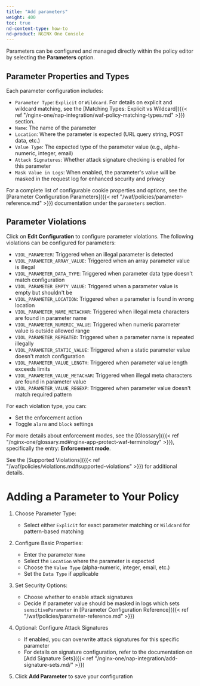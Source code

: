 ```yaml
---
title: "Add parameters"
weight: 400
toc: true
nd-content-type: how-to
nd-product: NGINX One Console
---
```


Parameters can be configured and managed directly within the policy editor by selecting the **Parameters** option.

## Parameter Properties and Types
Each parameter configuration includes:
- `Parameter Type`: `Explicit` or `Wildcard`. For details on explicit and wildcard matching, see the [Matching Types: Explicit vs Wildcard]({{< ref "/nginx-one/nap-integration/waf-policy-matching-types.md" >}}) section.
- `Name`: The name of the parameter
- `Location`: Where the parameter is expected (URL query string, POST data, etc.)
- `Value Type`: The expected type of the parameter value (e.g., alpha-numeric, integer, email)
- `Attack Signatures`: Whether attack signature checking is enabled for this parameter
- `Mask Value in Logs`: When enabled, the parameter's value will be masked in the request log for enhanced security and privacy


For a complete list of configurable cookie properties and options, see the [Parameter Configuration Parameters]({{< ref "/waf/policies/parameter-reference.md" >}}) documentation under the `parameters` section.

## Parameter Violations
Click on **Edit Configuration** to configure parameter violations. The following violations can be configured for parameters:

- `VIOL_PARAMETER`: Triggered when an illegal parameter is detected
- `VIOL_PARAMETER_ARRAY_VALUE`: Triggered when an array parameter value is illegal
- `VIOL_PARAMETER_DATA_TYPE`: Triggered when parameter data type doesn't match configuration
- `VIOL_PARAMETER_EMPTY_VALUE`: Triggered when a parameter value is empty but shouldn't be
- `VIOL_PARAMETER_LOCATION`: Triggered when a parameter is found in wrong location
- `VIOL_PARAMETER_NAME_METACHAR`: Triggered when illegal meta characters are found in parameter name
- `VIOL_PARAMETER_NUMERIC_VALUE`: Triggered when numeric parameter value is outside allowed range
- `VIOL_PARAMETER_REPEATED`: Triggered when a parameter name is repeated illegally
- `VIOL_PARAMETER_STATIC_VALUE`: Triggered when a static parameter value doesn't match configuration
- `VIOL_PARAMETER_VALUE_LENGTH`: Triggered when parameter value length exceeds limits
- `VIOL_PARAMETER_VALUE_METACHAR`: Triggered when illegal meta characters are found in parameter value
- `VIOL_PARAMETER_VALUE_REGEXP`: Triggered when parameter value doesn't match required pattern

For each violation type, you can:
- Set the enforcement action
- Toggle `alarm` and `block` settings

For more details about enforcement modes, see the [Glossary]({{< ref "/nginx-one/glossary.md#nginx-app-protect-waf-terminology" >}}), specifically the entry: **Enforcement mode**.

See the [Supported Violations]({{< ref "/waf/policies/violations.md#supported-violations" >}}) for additional details.

# Adding a Parameter to Your Policy

1. Choose Parameter Type:
   - Select either `Explicit` for exact parameter matching or `Wildcard` for pattern-based matching

1. Configure Basic Properties:
   - Enter the parameter `Name`
   - Select the `Location` where the parameter is expected
   - Choose the `Value Type` (alpha-numeric, integer, email, etc.)
   - Set the `Data Type` if applicable

1. Set Security Options:
   - Choose whether to enable attack signatures
   - Decide if parameter value should be masked in logs which sets `sensitiveParameter` in [Parameter Configuration Reference]({{< ref "/waf/policies/parameter-reference.md" >}})

1. Optional: Configure Attack Signatures
   - If enabled, you can overwrite attack signatures for this specific parameter
   - For details on signature configuration, refer to the documentation on [Add Signature Sets]({{< ref "/nginx-one/nap-integration/add-signature-sets.md/" >}})

1. Click **Add Parameter** to save your configuration
